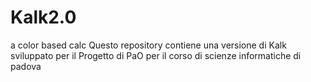 # Kalk2.0
a color based calc
Questo repository contiene una versione di Kalk sviluppato per il Progetto di PaO per il corso di scienze informatiche di padova
